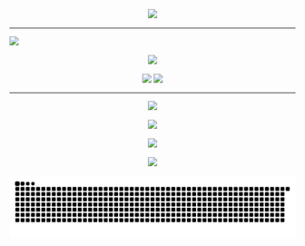 <p align="center">
  <img src="https://readme-typing-svg.demolab.com?font=Fira+Code&weight=500&size=22&pause=1000&color=00BFFF&center=true&vCenter=true&width=700&lines=Hi!+I'm+Jos%C3%A9;A+Software+Developer+In+Training;Learning+Python+%26+GitHub+every+day!" />
</p>


---
[![](https://visitcount.itsvg.in/api?id=josan31&icon=0&color=0)](https://visitcount.itsvg.in)

<!-- Tech Stack -->
<p align="center">
  <img src="https://img.shields.io/badge/Tech%20Stack-%F0%9F%92%BB-blue?style=for-the-badge">
</p>

<p align="center">
  <img src="https://img.shields.io/badge/Python-3776AB?style=for-the-badge&logo=python&logoColor=white">
  <img src="https://img.shields.io/badge/GitHub-181717?style=for-the-badge&logo=github&logoColor=white">
</p>

---

<!-- GitHub Stats -->
<p align="center">
  <img src="https://img.shields.io/badge/GitHub%20Stats-%F0%9F%93%9A-orange?style=for-the-badge">
</p>

<p align="center">
  <img src="https://github-readme-stats.vercel.app/api?username=Josan31&show_icons=true&theme=transparent" />
</p>

<p align="center">
  <img src="https://github-readme-streak-stats.herokuapp.com?user=Josan31&theme=transparent" />
</p>

<p align="center">
  <img src="https://github-readme-stats.vercel.app/api/top-langs/?username=Josan31&layout=compact&theme=transparent" />
</p>

<picture>
  <source media="(prefers-color-scheme: dark)" srcset="https://raw.githubusercontent.com/josan31/josan31/output/github-snake-dark.svg" />
  <source media="(prefers-color-scheme: light)" srcset="https://raw.githubusercontent.com/josan31/josan31/output/github-snake.svg" />
  <img alt="github-snake" src="https://raw.githubusercontent.com/josan31/josan31/output/github-snake.svg" />
</picture>
